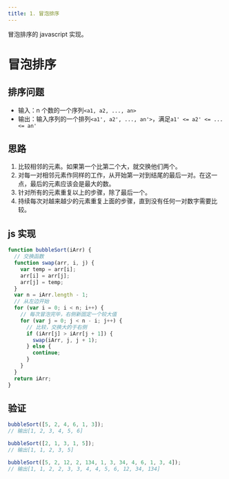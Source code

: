 ```yaml
---
title: 1. 冒泡排序
---
```


冒泡排序的 javascript 实现。

<!--more-->

# 冒泡排序

## 排序问题

- 输入：n 个数的一个序列`<a1, a2, ..., an>`
- 输出：输入序列的一个排列`<a1', a2', ..., an'>`，满足`a1' <= a2' <= ... <= an'`

## 思路

1. 比较相邻的元素。如果第一个比第二个大，就交换他们两个。
2. 对每一对相邻元素作同样的工作，从开始第一对到结尾的最后一对。在这一点，最后的元素应该会是最大的数。
3. 针对所有的元素重复以上的步骤，除了最后一个。
4. 持续每次对越来越少的元素重复上面的步骤，直到没有任何一对数字需要比较。

## js 实现

```javascript
function bubbleSort(iArr) {
  // 交换函数
  function swap(arr, i, j) {
    var temp = arr[i];
    arr[i] = arr[j];
    arr[j] = temp;
  }
  var n = iArr.length - 1;
  // 从左边开始
  for (var i = 0; i < n; i++) {
    // 每次冒泡完毕，右侧新固定一个较大值
    for (var j = 0; j < n - i; j++) {
      // 比较，交换大的于右侧
      if (iArr[j] > iArr[j + 1]) {
        swap(iArr, j, j + 1);
      } else {
        continue;
      }
    }
  }
  return iArr;
}
```

## 验证

```javascript
bubbleSort([5, 2, 4, 6, 1, 3]);
// 输出[1, 2, 3, 4, 5, 6]

bubbleSort([2, 1, 3, 1, 5]);
// 输出[1, 1, 2, 3, 5]

bubbleSort([5, 2, 12, 2, 134, 1, 3, 34, 4, 6, 1, 3, 4]);
// 输出[1, 1, 2, 2, 3, 3, 4, 4, 5, 6, 12, 34, 134]
```
